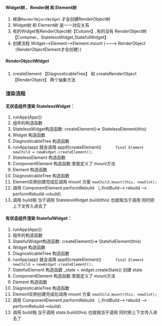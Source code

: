 #### Widget树 、Render树 和 Element树
1. 继承`RenderObjectWidget` 才会创建RenderObject树
2. Widget树 和  Element树 是一一对应关系
3. 有的Widget有RenderObject树【Column】,有的没有 RenderObject树【Container，StatelessWidget,StatefulWidget】
4. 创建流程 Widget-->Element-->Element.mount  (---> RenderObject（RenderObjectElement才会创建）)

##### RenderObjectWidget
1. createElement 【DiagnosticableTree】 和 createRenderObject【RenderObject】  两个抽象方法



### 渲染流程

#### 无状态组件渲染 StatelessWidget：

1. runApp(App())
2. 组件的构造函数
2. StatelessWidget构造函数: createElement()=> StatelessElement(this)
3. Widget 构造函数
4. DiagnosticableTree 构造函数
5. runApp(app) 就会调用 app的createElement() 
`      final Element newChild = newWidget.createElement();`
6. StatelessElement 构造函数
7. ComponentElement 构造函数:里面定义了 mount方法
8. Element 构造函数
9. DiagnosticableTree 构造函数
10. Element实例创建完成后调用 mount 方案
`newChild.mount(this, newSlot);`
10. 调用 ComponentElement.performRebuild （_firstBuild--> rebuild -->  performRebuild-->build）
11.  调用 build相 当于调用 StatelessWidget.build(this) 也就相当于调用 同时把上下文传入进去了

#### 有状态组件渲染 StatefulWidget：
1. runApp(App())
2. 组件的构造函数
2. StatefulWidget构造函数: createElement()=> StatefulElement(this)
3. Widget 构造函数
4. DiagnosticableTree 构造函数
5. runApp(app) 就会调用 app的createElement() 
`      final Element newChild = newWidget.createElement();`
6. StatefulElement 构造函数   _state = widget.createState() 创建 state
7. ComponentElement 构造函数:里面定义了 mount方法
8. Element 构造函数
9. DiagnosticableTree 构造函数
10. Element实例创建完成后调用 mount 方案
`newChild.mount(this, newSlot);`
10. 调用 ComponentElement.performRebuild （_firstBuild--> rebuild -->  performRebuild-->build）
11.  调用 build相 当于调用  state.build(this) 也就相当于调用 同时把上下文传入进去了